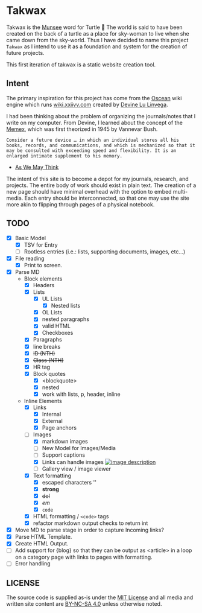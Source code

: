 # Takwax

Takwax is the [Munsee](https://en.wiktionary.org/wiki/takwax) word for Turtle 🐢
The world is said to have been created on the back of a turtle as a place for sky-woman to live when she came down from the sky-world. Thus I have decided to name this project `Takwax` as I intend to use it as a foundation and system for the creation of future projects.

This first iteration of takwax is a static website creation tool.

## Intent

The primary inspiration for this project has come from the [Oscean](https://github.com/XXIIVV/oscean) wiki engine which runs [wiki.xxiivv.com](https://wiki.xxiivv.com/site/home.html) created by [Devine Lu Linvega](https://merveilles.town/@neauoire).

I had been thinking about the problem of organizing the journals/notes that I write on my computer. From Devine, I learned about the concept of the [Memex](https://en.wikipedia.org/wiki/Memex), which was first theorized in 1945 by Vannevar Bush.

```text
Consider a future device … in which an individual stores all his books, records, and communications, and which is mechanized so that it may be consulted with exceeding speed and flexibility. It is an enlarged intimate supplement to his memory.
```

- [As We May Think](https://www.theatlantic.com/magazine/archive/1945/07/as-we-may-think/303881/)

The intent of this site is to become a depot for my journals, research, and projects. The entire body of work should exist in plain text. The creation of a new page should have minimal overhead with the option to embed multi-media. Each entry should be interconnected, so that one may use the site more akin to flipping through pages of a physical notebook.

## TODO

- [x] Basic Model
  - [x] TSV for Entry
  - [ ] Rootless entries (i.e.: lists, supporting documents, images, etc...)
- [x] File reading
  - [x] Print to screen.
- [x] Parse MD
  - Block elements
    - [x] Headers
    - [x] Lists
      - [x] UL Lists
        - [x] Nested lists
      - [x] OL Lists
      - [x] nested paragraphs
      - [x] valid HTML
      - [x] Checkboxes
    - [x] Paragraphs
    - [x] line breaks
    - [x] ~~ID (NTH)~~
    - [x] ~~Class (NTH)~~
    - [x] HR tag
    - [x] Block quotes
      - [x] \<blockquote>
      - [x] nested
      - [x] work with lists, p, header, inline
  - Inline Elements
    - [x] Links
      - [x] Internal
      - [x] External
      - [x] Page anchors
    - [ ] Images
      - [x] markdown images
      - [ ] New Model for Images/Media
      - [ ] Support captions
      - [x] Links can handle images [![image description](file.png)](link.htm)
      - [ ] Gallery view / image viewer
    - [x] Text formatting
      - [x] escaped characters '\'
      - [x] **strong**
      - [x] ~~del~~
      - [x] *em*
      - [x] `code`
    - [x] HTML formatting / `<code>` tags
    - [x] refactor markdown output checks to return int
- [x] Move MD to parse stage in order to capture Incoming links?
- [x] Parse HTML Template.
- [x] Create HTML Output.
- [ ] Add support for {blog} so that they can be output as \<article> in a loop on a category page with links to pages with formatting.
- [ ] Error handling

## LICENSE

The source code is supplied as-is under the [MIT License](https://github.com/jamie-tucker/takwax/blob/main/LICENSE) and all media and written site content are [BY-NC-SA 4.0](https://creativecommons.org/licenses/by-nc-sa/4.0/) unless otherwise noted.

